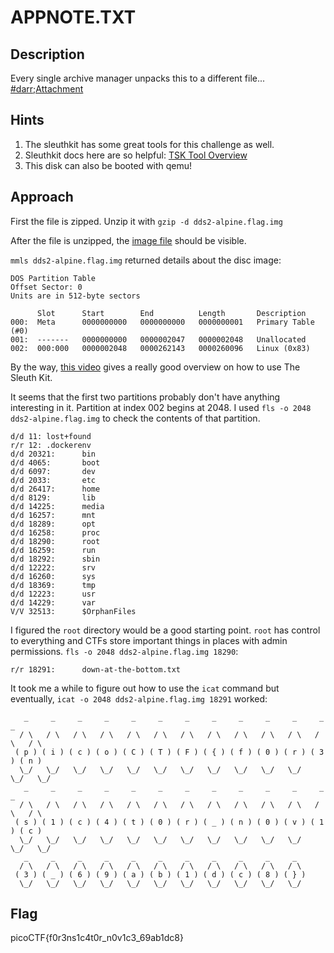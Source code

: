 # APPNOTE.TXT

## Description

Every single archive manager unpacks this to a different file...<br/>
[#darr;Attachment](https://storage.googleapis.com/gctf-2022-attachments-project/2551253642bde3066e55c9cc8e9b0b4aa77feadc00c81032da778e6f7c89907135dfc2611fd8617204720dbfadb31429ae11f6ecd202887f4ce99f2f53a3c5e8)

## Hints

1. The sleuthkit has some great tools for this challenge as well.
2. Sleuthkit docs here are so helpful: [TSK Tool Overview](http://wiki.sleuthkit.org/index.php?title=TSK_Tool_Overview)
3. This disk can also be booted with qemu!

## Approach

First the file is zipped. Unzip it with `gzip -d dds2-alpine.flag.img`

After the file is unzipped, the [image file](https://srv-store1.gofile.io/download/OqFIZV/cdbb01f6ece33855c5e24d3ca48581ed/dds2-alpine.flag.img) should be visible.

`mmls dds2-alpine.flag.img` returned details about the disc image:

```text
DOS Partition Table
Offset Sector: 0
Units are in 512-byte sectors

      Slot      Start        End          Length       Description
000:  Meta      0000000000   0000000000   0000000001   Primary Table (#0)
001:  -------   0000000000   0000002047   0000002048   Unallocated
002:  000:000   0000002048   0000262143   0000260096   Linux (0x83)
```

By the way, [this video](https://www.youtube.com/watch?v=ld9RW3pxAKg) gives a really good overview on how to use The Sleuth Kit.

It seems that the first two partitions probably don't have anything interesting in it. Partition at index 002 begins at 2048. I used `fls -o 2048 dds2-alpine.flag.img` to check the contents of that partition.

```text
d/d 11: lost+found
r/r 12: .dockerenv
d/d 20321:      bin
d/d 4065:       boot
d/d 6097:       dev
d/d 2033:       etc
d/d 26417:      home
d/d 8129:       lib
d/d 14225:      media
d/d 16257:      mnt
d/d 18289:      opt
d/d 16258:      proc
d/d 18290:      root
d/d 16259:      run
d/d 18292:      sbin
d/d 12222:      srv
d/d 16260:      sys
d/d 18369:      tmp
d/d 12223:      usr
d/d 14229:      var
V/V 32513:      $OrphanFiles
```

I figured the `root` directory would be a good starting point. `root` has control to everything and CTFs store important things in places with admin permissions. `fls -o 2048 dds2-alpine.flag.img 18290`:

```text
r/r 18291:      down-at-the-bottom.txt
```

It took me a while to figure out how to use the `icat` command but eventually, `icat -o 2048 dds2-alpine.flag.img 18291` worked:

```text
   _     _     _     _     _     _     _     _     _     _     _     _     _
  / \   / \   / \   / \   / \   / \   / \   / \   / \   / \   / \   / \   / \
 ( p ) ( i ) ( c ) ( o ) ( C ) ( T ) ( F ) ( { ) ( f ) ( 0 ) ( r ) ( 3 ) ( n )
  \_/   \_/   \_/   \_/   \_/   \_/   \_/   \_/   \_/   \_/   \_/   \_/   \_/
   _     _     _     _     _     _     _     _     _     _     _     _     _
  / \   / \   / \   / \   / \   / \   / \   / \   / \   / \   / \   / \   / \
 ( s ) ( 1 ) ( c ) ( 4 ) ( t ) ( 0 ) ( r ) ( _ ) ( n ) ( 0 ) ( v ) ( 1 ) ( c )
  \_/   \_/   \_/   \_/   \_/   \_/   \_/   \_/   \_/   \_/   \_/   \_/   \_/
   _     _     _     _     _     _     _     _     _     _     _
  / \   / \   / \   / \   / \   / \   / \   / \   / \   / \   / \
 ( 3 ) ( _ ) ( 6 ) ( 9 ) ( a ) ( b ) ( 1 ) ( d ) ( c ) ( 8 ) ( } )
  \_/   \_/   \_/   \_/   \_/   \_/   \_/   \_/   \_/   \_/   \_/
  ```

## Flag

picoCTF{f0r3ns1c4t0r_n0v1c3_69ab1dc8}
